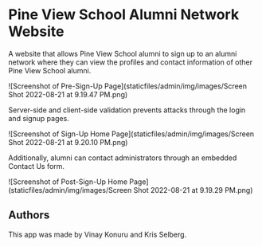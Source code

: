 # Pine View School Alumni Network Website

A website that allows Pine View School alumni to sign up to an alumni network where they can view the profiles and contact information 
of other Pine View School alumni.

![Screenshot of Pre-Sign-Up Page](staticfiles/admin/img/images/Screen Shot 2022-08-21 at 9.19.47 PM.png)

Server-side and client-side validation prevents attacks through the login and signup pages.

![Screenshot of Sign-Up Home Page](staticfiles/admin/img/images/Screen Shot 2022-08-21 at 9.20.10 PM.png)

Additionally, alumni can contact administrators through an embedded Contact Us form.

![Screenshot of Post-Sign-Up Home Page](staticfiles/admin/img/images/Screen Shot 2022-08-21 at 9.19.29 PM.png)

## Authors
This app was made by Vinay Konuru and Kris Selberg.

